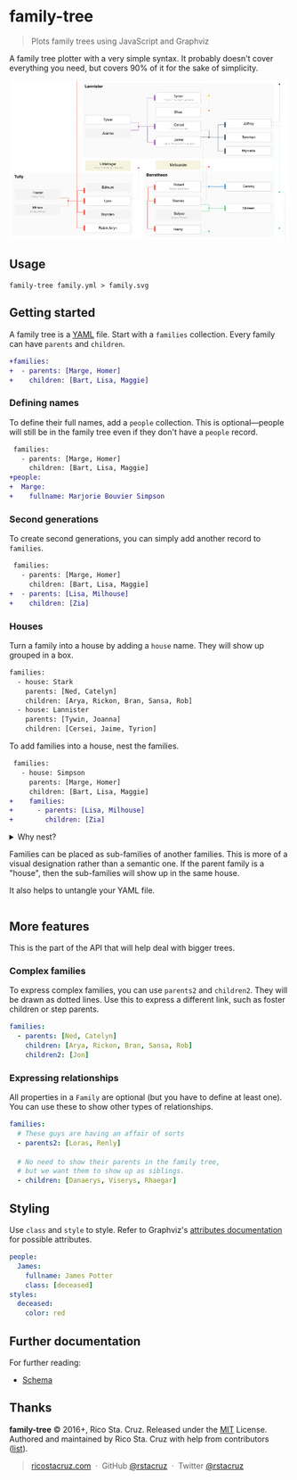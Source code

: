 # family-tree

> Plots family trees using JavaScript and Graphviz

A family tree plotter with a very simple syntax. It probably doesn't cover everything you need, but covers 90% of it for the sake of simplicity.

![](docs/images/example.png)

Usage
-----

```
family-tree family.yml > family.svg
```

Getting started
---------------

A family tree is a [YAML](http://yaml.org/) file. Start with a `families` collection. Every family can have `parents` and `children`.

```diff
+families:
+  - parents: [Marge, Homer]
+    children: [Bart, Lisa, Maggie]
```

### Defining names

To define their full names, add a `people` collection. This is optional—people will still be in the family tree even if they don't have a `people` record.

```diff
 families:
   - parents: [Marge, Homer]
     children: [Bart, Lisa, Maggie]
+people:
+  Marge:
+    fullname: Marjorie Bouvier Simpson
```

### Second generations

To create second generations, you can simply add another record to `families`.

```diff
 families:
   - parents: [Marge, Homer]
     children: [Bart, Lisa, Maggie]
+  - parents: [Lisa, Milhouse]
+    children: [Zia]
```

### Houses

Turn a family into a house by adding a `house` name. They will show up grouped in a box.

```diff
families:
  - house: Stark
    parents: [Ned, Catelyn]
    children: [Arya, Rickon, Bran, Sansa, Rob]
  - house: Lannister
    parents: [Tywin, Joanna]
    children: [Cersei, Jaime, Tyrion]
```

To add families into a house, nest the families.

```diff
 families:
   - house: Simpson
     parents: [Marge, Homer]
     children: [Bart, Lisa, Maggie]
+    families:
+      - parents: [Lisa, Milhouse]
+        children: [Zia]
```

<details>
<summary>Why nest?<summary>

Families can be placed as sub-families of another families. This is more of a visual designation rather than a semantic one. If the parent family is a "house", then the sub-families will show up in the same house.

It also helps to untangle your YAML file.
</details>

More features
-------------

This is the part of the API that will help deal with bigger trees.

### Complex families

To express complex families, you can use `parents2` and `children2`. They will be drawn as dotted lines. Use this to express a different link, such as foster children or step parents.

```yml
families:
  - parents: [Ned, Catelyn]
    children: [Arya, Rickon, Bran, Sansa, Rob]
    children2: [Jon]
```

### Expressing relationships

All properties in a `Family` are optional (but you have to define at least one). You can use these to show other types of relationships.

```yml
families:
  # These guys are having an affair of sorts
  - parents2: [Loras, Renly]

  # No need to show their parents in the family tree,
  # but we want them to show up as siblings.
  - children: [Danaerys, Viserys, Rhaegar]
```

## Styling

Use `class` and `style` to style. Refer to Graphviz's [attributes documentation](http://graphviz.org/doc/info/attrs.html) for possible attributes.

```yml
people:
  James:
    fullname: James Potter
    class: [deceased]
styles:
  deceased:
    color: red
```

Further documentation
---------------------

For further reading:

- [Schema](docs/schema.md)

## Thanks

**family-tree** © 2016+, Rico Sta. Cruz. Released under the [MIT] License.<br>
Authored and maintained by Rico Sta. Cruz with help from contributors ([list][contributors]).

> [ricostacruz.com](http://ricostacruz.com) &nbsp;&middot;&nbsp;
> GitHub [@rstacruz](https://github.com/rstacruz) &nbsp;&middot;&nbsp;
> Twitter [@rstacruz](https://twitter.com/rstacruz)

[MIT]: http://mit-license.org/
[contributors]: http://github.com/rstacruz/family-tree/contributors
